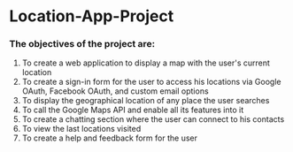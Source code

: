 # Location-App-Project

### The objectives of the project are:

1. To create a web application to display a map with the user's current location
2. To create a sign-in form for the user to access his locations via Google OAuth, Facebook OAuth, and custom email options
3. To display the geographical location of any place the user searches
4. To call the Google Maps API and enable all its features into it
5. To create a chatting section where the user can connect to his contacts
6. To view the last locations visited
7. To create a help and feedback form for the user

